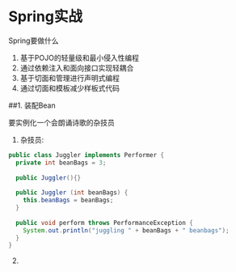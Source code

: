 # Spring实战

Spring要做什么

1. 基于POJO的轻量级和最小侵入性编程
2. 通过依赖注入和面向接口实现轻耦合
3. 基于切面和管理进行声明式编程
4. 通过切面和模板减少样板式代码

##1. 装配Bean

要实例化一个会朗诵诗歌的杂技员

1.  杂技员:
```java
public class Juggler implements Performer {
  private int beanBags = 3;
  
  public Juggler(){}
  
  public Juggler (int beanBags) {
    this.beanBags = beanBags;
  }
  
  public void perform throws PerformanceException {
    System.out.println("juggling " + beanBags + " beanbags");
  }
}
```

2. 